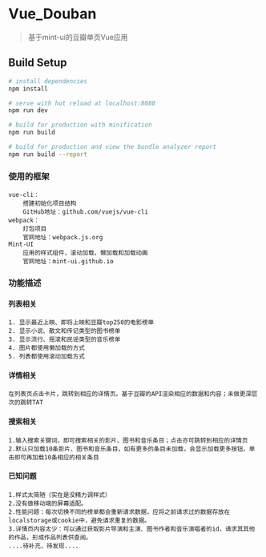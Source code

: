 # Vue_Douban

> 基于mint-ui的豆瓣单页Vue应用

## Build Setup

``` bash
# install dependencies
npm install

# serve with hot reload at localhost:8080
npm run dev

# build for production with minification
npm run build

# build for production and view the bundle analyzer report
npm run build --report
```

### 使用的框架
	vue-cli：
		搭建初始化项目结构
		GitHub地址：github.com/vuejs/vue-cli
	webpack：
		打包项目
		官网地址：webpack.js.org
	Mint-UI
		应用的样式组件，滚动加载，懒加载和加载动画
		官网地址：mint-ui.github.io


### 功能描述

#### 列表相关
	1. 显示最近上映、即将上映和豆瓣top250的电影榜单
	2. 显示小说、散文和传记类型的图书榜单
	3. 显示流行、摇滚和民谣类型的音乐榜单
	4. 图片都使用懒加载的方式
	5. 列表都使用滚动加载方式

#### 详情相关
	在列表页点击卡片，跳转到相应的详情页。基于豆瓣的API渲染相应的数据和内容；未做更深层次的跳转TAT

#### 搜索相关
	1.输入搜索关键词，即可搜索相关的影片、图书和音乐条目；点击亦可跳转到相应的详情页
	2.默认只加载10条影片、图书和音乐条目，如有更多的条目未加载，会显示加载更多按钮，单击即可再加载10条相应的相关条目

#### 已知问题
	1.样式太简陋（实在是没精力调样式）
	2.没有做移动端的屏幕适配。
	2.性能问题：每次切换不同的榜单都会重新请求数据，应将之前请求过的数据存放在localstorage或cookie中，避免请求重复的数据。
	3.详情页内容太少：可以通过获取影片导演和主演、图书作者和音乐演唱者的id，请求其其他的作品，形成作品列表供查阅。
	....待补充，待发现....

